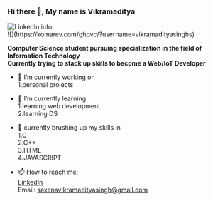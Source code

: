 ### Hi there 👋, My name is Vikramaditya
<img src="https://media-exp1.licdn.com/dms/image/C4E16AQE2lg0leQvf9g/profile-displaybackgroundimage-shrink_350_1400/0?e=1608163200&v=beta&t=O9DO6s6YDnbecOPMQMDHkGDabaJdfLN6SbAq00-bJbQ" alt="LinkedIn info">

<br>
![](https://komarev.com/ghpvc/?username=vikramadityasinghs)

<b>Computer Science student pursuing specialization in the field of Information Technology</b><br>
<b>Currently trying to stack up skills to become a Web/IoT Developer</b>

- 🔭 I’m currently working on <br>
1.personal projects


- 🌱 I’m currently learning <br>
1.learning web development<br>
2.learning DS
- 💬 currently brushing up my skills in<br>
1.C<br>
2.C++<br>
3.HTML<br>
4.JAVASCRIPT<br>
- 📫 How to reach me:<br> 
<a href="https://www.linkedin.com/in/vikramadityasinghs/" rel="nofollow">LinkedIn</a><br>
Email: saxenavikramadityasingh@gmail.com
